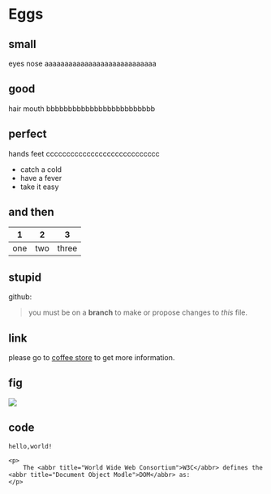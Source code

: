 # Eggs
## small
eyes nose aaaaaaaaaaaaaaaaaaaaaaaaaaaa
## good
hair mouth bbbbbbbbbbbbbbbbbbbbbbbbb
## perfect
hands feet cccccccccccccccccccccccccccc
- catch a cold
- have a fever
- take it easy
## and then
| 1        | 2         | 3           |
| -------- | --------- | ----------- |
| one      | two       | three       |
## stupid
github:
> you must be on a **branch** to make or propose changes to *this* file.
## link
please go to [coffee store](http://www.baidu.com) to get more information.
## fig
![](http://img.pconline.com.cn/images/upload/upc/tx/itbbs/1009/28/c1/5345810_1285667436002_1024x1024.jpg)
## code
`hello,world!`
```
<p>
	The <abbr title="World Wide Web Consortium">W3C</abbr> defines the <abbr title="Document Object Modle">DOM</abbr> as:
</p>
```

